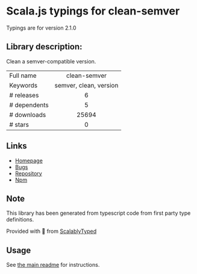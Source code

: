 
# Scala.js typings for clean-semver

Typings are for version 2.1.0

## Library description:
Clean a semver-compatible version.

|                    |                 |
| ------------------ | :-------------: |
| Full name          | clean-semver |
| Keywords           | semver, clean, version |
| # releases         | 6 |
| # dependents       | 5 |
| # downloads        | 25694 |
| # stars            | 0 |

## Links
- [Homepage](https://github.com/Richienb/clean-semver#readme)
- [Bugs](https://github.com/Richienb/clean-semver/issues)
- [Repository](https://github.com/Richienb/clean-semver)
- [Npm](https://www.npmjs.com/package/clean-semver)
    


## Note
This library has been generated from typescript code from first party type definitions.

Provided with :purple_heart: from [ScalablyTyped](https://github.com/oyvindberg/ScalablyTyped)

## Usage
See [the main readme](../../readme.md) for instructions.


